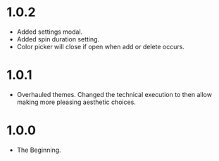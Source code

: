 # 1.0.2

- Added settings modal.
- Added spin duration setting.
- Color picker will close if open when add or delete occurs.

# 1.0.1

- Overhauled themes. Changed the technical execution to then allow making more pleasing aesthetic choices.

# 1.0.0

- The Beginning.